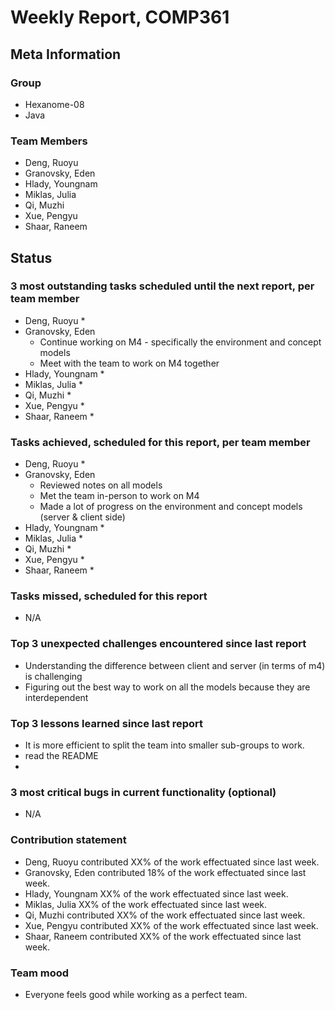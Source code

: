 # Weekly Report, COMP361

## Meta Information

### Group

 * Hexanome-08
 * Java

### Team Members

 * Deng, Ruoyu
 * Granovsky, Eden
 * Hlady, Youngnam
 * Miklas, Julia
 * Qi, Muzhi
 * Xue, Pengyu
 * Shaar, Raneem

## Status

### 3 most outstanding tasks scheduled until the next report, per team member

 * Deng, Ruoyu
    * 
 * Granovsky, Eden
    * Continue working on M4 - specifically the environment and concept models
    * Meet with the team to work on M4 together
 * Hlady, Youngnam
    * 
 * Miklas, Julia
    *
 * Qi, Muzhi
    *
 * Xue, Pengyu
    *  
 * Shaar, Raneem
    * 

### Tasks achieved, scheduled for this report, per team member

 * Deng, Ruoyu
    * 
 * Granovsky, Eden
    * Reviewed notes on all models
    * Met the team in-person to work on M4
    * Made a lot of progress on the environment and concept models (server & client side)
 * Hlady, Youngnam
    * 
 * Miklas, Julia
    * 
 * Qi, Muzhi
    * 
 * Xue, Pengyu
     * 
 * Shaar, Raneem
    *


### Tasks missed, scheduled for this report

 * N/A

### Top 3 unexpected challenges encountered since last report

 * Understanding the difference between client and server (in terms of m4) is challenging
 * Figuring out the best way to work on all the models because they are interdependent

### Top 3 lessons learned since last report

 * It is more efficient to split the team into smaller sub-groups to work.
 * read the README
 *
### 3 most critical bugs in current functionality (optional)

 * N/A

### Contribution statement

 * Deng, Ruoyu contributed XX% of the work effectuated since last week.
 * Granovsky, Eden contributed 18% of the work effectuated since last week.
 * Hlady, Youngnam XX% of the work effectuated since last week.
 * Miklas, Julia XX% of the work effectuated since last week.
 * Qi, Muzhi contributed XX% of the work effectuated since last week.
 * Xue, Pengyu contributed XX% of the work effectuated since last week.
 * Shaar, Raneem contributed XX% of the work effectuated since last week.

### Team mood

 * Everyone feels good while working as a perfect team.
